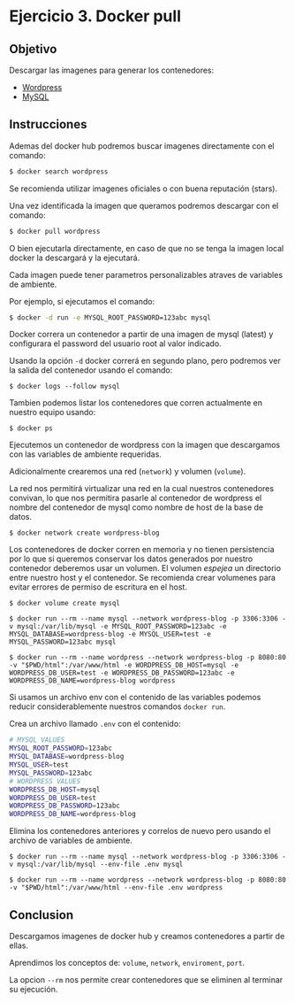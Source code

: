 # Ejercicio 3. Docker pull

## Objetivo

Descargar las imagenes para generar los contenedores:

* [Wordpress](https://hub.docker.com/_/wordpress)
* [MySQL](https://hub.docker.com/_/mysql)


## Instrucciones

Ademas del docker hub podremos buscar imagenes directamente con el comando:

```bash
$ docker search wordpress
```

Se recomienda utilizar imagenes oficiales o con buena reputación (stars).

Una vez identificada la imagen que queramos podremos descargar con el comando:

```bash
$ docker pull wordpress
```

O bien ejecutarla directamente, en caso de que no se tenga la imagen local docker la descargará y la ejecutará.

Cada imagen puede tener parametros personalizables atraves de variables de ambiente.

Por ejemplo, si ejecutamos el comando:

```bash
$ docker -d run -e MYSQL_ROOT_PASSWORD=123abc mysql
```

Docker correra un contenedor a partir de una imagen de mysql (latest) y configurara el password del usuario root al valor indicado.

Usando la opción `-d` docker correrá en segundo plano, pero podremos ver la salida del contenedor usando el comando:

```docker
$ docker logs --follow mysql
```

Tambien podemos listar los contenedores que corren actualmente en nuestro equipo usando: 

```docker 
$ docker ps
```

Ejecutemos un contenedor de wordpress con la imagen que descargamos con las variables de ambiente requeridas.

Adicionalmente crearemos una red (`network`) y volumen (`volume`).

La red nos permitirá virtualizar una red en la cual nuestros contenedores convivan, lo que nos permitira pasarle al contenedor de wordpress el nombre del contenedor de mysql como nombre de host de la base de datos.

```docker
$ docker network create wordpress-blog
```

Los contenedores de docker corren en memoria y no tienen persistencia por lo que si queremos conservar los datos generados por nuestro contenedor deberemos usar un volumen. El volumen _espejea_ un directorio entre nuestro host y el contenedor. Se recomienda crear volumenes para evitar errores de permiso de escritura en el host.

```docker
$ docker volume create mysql
```

```docker
$ docker run --rm --name mysql --network wordpress-blog -p 3306:3306 -v mysql:/var/lib/mysql -e MYSQL_ROOT_PASSWORD=123abc -e MYSQL_DATABASE=wordpress-blog -e MYSQL_USER=test -e MYSQL_PASSWORD=123abc mysql
```

```docker
$ docker run --rm --name wordpress --network wordpress-blog -p 8080:80 -v "$PWD/html":/var/www/html -e WORDPRESS_DB_HOST=mysql -e WORDPRESS_DB_USER=test -e WORDPRESS_DB_PASSWORD=123abc -e WORDPRESS_DB_NAME=wordpress-blog wordpress
```

Si usamos un archivo env con el contenido de las variables podemos reducir considerablemente nuestros comandos `docker run`.

Crea un archivo llamado `.env` con el contenido:

```bash
# MYSQL VALUES
MYSQL_ROOT_PASSWORD=123abc
MYSQL_DATABASE=wordpress-blog
MYSQL_USER=test
MYSQL_PASSWORD=123abc
# WORDPRESS VALUES
WORDPRESS_DB_HOST=mysql
WORDPRESS_DB_USER=test
WORDPRESS_DB_PASSWORD=123abc
WORDPRESS_DB_NAME=wordpress-blog
```

Elimina los contenedores anteriores y correlos de nuevo pero usando el archivo de variables de ambiente.

```docker
$ docker run --rm --name mysql --network wordpress-blog -p 3306:3306 -v mysql:/var/lib/mysql --env-file .env mysql
```

```docker
$ docker run --rm --name wordpress --network wordpress-blog -p 8080:80 -v "$PWD/html":/var/www/html --env-file .env wordpress
```

## Conclusion

Descargamos imagenes de docker hub y creamos contenedores a partir de ellas.

Aprendimos los conceptos de: `volume`, `network`, `enviroment`, `port`.

La opcion `--rm` nos permite crear contenedores que se eliminen al terminar su ejecución.

